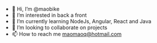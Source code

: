 - 👋 Hi, I’m @maobike
- 👀 I’m interested in back a front
- 🌱 I’m currently learning NodeJs, Angular, React and Java
- 💞️ I’m looking to collaborate on projects
- 📫 How to reach me maomaoq@hotmail.com

<!---
maobike/maobike is a ✨ special ✨ repository because its `README.md` (this file) appears on your GitHub profile.
You can click the Preview link to take a look at your changes.
--->
